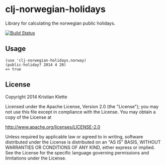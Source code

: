 # clj-norwegian-holidays

Library for calculating the norwegian public holidays.

[![Build Status](https://travis-ci.org/klette/clj-norwegian-holidays.svg?branch=master)](https://travis-ci.org/klette/clj-norwegian-holidays)

## Usage

    (use 'clj-norwegian-holidays.norway)
    (public-holiday? 2014 4 20)
    => true

## License

Copyright 2014 Kristian Klette

Licensed under the Apache License, Version 2.0 (the "License");
you may not use this file except in compliance with the License.
You may obtain a copy of the License at

http://www.apache.org/licenses/LICENSE-2.0

Unless required by applicable law or agreed to in writing, software
distributed under the License is distributed on an "AS IS" BASIS,
WITHOUT WARRANTIES OR CONDITIONS OF ANY KIND, either express or implied.
See the License for the specific language governing permissions and
limitations under the License.

